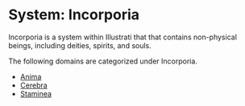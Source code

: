 # System: Incorporia

<meta property="og:description" content="Incorporia is a system within illustrati that contains non-physical beings, including deities, spirits, and souls.">

Incorporia is a system within Illustrati that that contains non-physical beings, including deities, spirits, and souls.

The following domains are categorized under Incorporia.

- [Anima](anima/introduction.md)
- [Cerebra](cerebra/introduction.md)
- [Staminea](staminea/introduction.md)